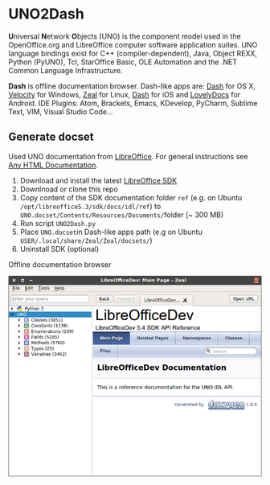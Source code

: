 UNO2Dash
=======================
**U**niversal **N**etwork **O**bjects (UNO) is the component model used in the OpenOffice.org and LibreOffice computer software application suites. UNO language bindings exist for C++ (compiler-dependent), Java, Object REXX, Python (PyUNO), Tcl, StarOffice Basic, OLE Automation and the .NET Common Language Infrastructure.

**Dash** is offline documentation browser. Dash-like apps are: [Dash](https://kapeli.com/dash) for OS X,
[Velocity]() for Windows, [Zeal](https://zealdocs.org/) for Linux, [Dash](https://kapeli.com/dash_ios) for iOS and
[LovelyDocs](http://lovelydocs.io) for Android. IDE Plugins: Atom, Brackets, Emacs, KDevelop, PyCharm, Sublime Text, VIM, Visual Studio Code...

## Generate docset
Used UNO documentation from [LibreOffice](https://www.libreoffice.org). For general instructions see [Any HTML Documentation](https://kapeli.com/docsets#dashDocset).
1. Download and install the latest [LibreOffice SDK](https://www.libreoffice.org/download/download/)
1. Downlnoad or clone this repo
1. Copy content of the SDK documentation folder `ref` (e.g. on Ubuntu `/opt/libreoffice5.3/sdk/docs/idl/ref`) to `UNO.docset/Contents/Resources/Documents/`folder (~ 300 MB) 
1. Run script `UNO2Dash.py`
1. Place `UNO.docset`in Dash-like apps path (e.g on Ubuntu `USER/.local/share/Zeal/Zeal/docsets/`)
1. Uninstall SDK (optional)

<p align="center">
    <p>Offline documentation browser</p>
    <img src="image.png">
</p>
